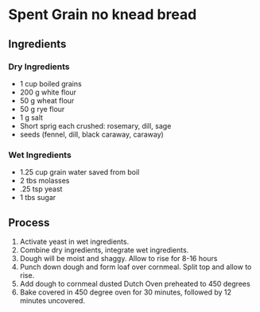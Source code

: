 # Spent Grain no knead bread

## Ingredients

### Dry Ingredients

- 1 cup boiled grains
- 200 g white flour
- 50 g wheat flour
- 50 g rye flour
- 1 g salt
- Short sprig each crushed: rosemary, dill, sage
- seeds (fennel, dill, black caraway, caraway)

### Wet Ingredients

- 1.25 cup grain water saved from boil
- 2 tbs molasses
- .25 tsp yeast
- 1 tbs sugar

## Process

1. Activate yeast in wet ingredients.
1. Combine dry ingredients, integrate wet ingredients.
1. Dough will be moist and shaggy. Allow to rise for 8-16 hours
1. Punch down dough and form loaf over cornmeal. Split top and allow to rise.
1. Add dough to cornmeal dusted Dutch Oven preheated to 450 degrees
1. Bake covered in 450 degree oven for 30 minutes, followed by 12 minutes uncovered.
